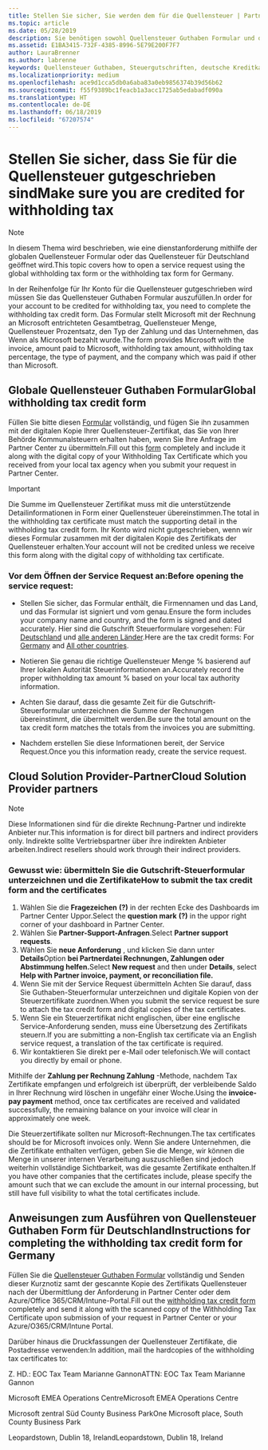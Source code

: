 ```yaml
---
title: Stellen Sie sicher, Sie werden dem für die Quellensteuer | Partner Center
ms.topic: article
ms.date: 05/28/2019
description: Sie benötigen sowohl Quellensteuer Guthaben Formular und das Zertifikat Quellensteuer, um eine Serviceanfrage zu öffnen.
ms.assetid: E1BA3415-732F-4385-8996-5E79E200F7F7
author: LauraBrenner
ms.author: labrenne
keywords: Quellensteuer Guthaben, Steuergutschriften, deutsche Kreditkarte-Steuerformular unterzeichnen, Formular Steuer geltend
ms.localizationpriority: medium
ms.openlocfilehash: ace9d1cca5db0a6aba83a0eb9856374b39d56b62
ms.sourcegitcommit: f55f9389bc1feacb1a3acc1725ab5edabadf090a
ms.translationtype: HT
ms.contentlocale: de-DE
ms.lasthandoff: 06/18/2019
ms.locfileid: "67207574"
---
```

# <a name="make-sure-you-are-credited-for-withholding-tax"></a><span data-ttu-id="fce40-104">Stellen Sie sicher, dass Sie für die Quellensteuer gutgeschrieben sind</span><span class="sxs-lookup"><span data-stu-id="fce40-104">Make sure you are credited for withholding tax</span></span>

>[!Note]
><span data-ttu-id="fce40-105">In diesem Thema wird beschrieben, wie eine dienstanforderung mithilfe der globalen Quellensteuer Formular oder das Quellensteuer für Deutschland geöffnet wird.</span><span class="sxs-lookup"><span data-stu-id="fce40-105">This topic covers how to open a service request using the global withholding tax form or the withholding tax form for Germany.</span></span>

<span data-ttu-id="fce40-106">In der Reihenfolge für Ihr Konto für die Quellensteuer gutgeschrieben wird müssen Sie das Quellensteuer Guthaben Formular auszufüllen.</span><span class="sxs-lookup"><span data-stu-id="fce40-106">In order for your account to be credited for withholding tax, you need to complete the withholding tax credit form.</span></span> <span data-ttu-id="fce40-107">Das Formular stellt Microsoft mit der Rechnung an Microsoft entrichteten Gesamtbetrag, Quellensteuer Menge, Quellensteuer Prozentsatz, den Typ der Zahlung und das Unternehmen, das Wenn als Microsoft bezahlt wurde.</span><span class="sxs-lookup"><span data-stu-id="fce40-107">The form provides Microsoft with the invoice, amount paid to Microsoft, withholding tax amount, withholding tax percentage, the type of payment, and the company which was paid if other than Microsoft.</span></span>  

## <a name="global-withholding-tax-credit-form"></a><span data-ttu-id="fce40-108">Globale Quellensteuer Guthaben Formular</span><span class="sxs-lookup"><span data-stu-id="fce40-108">Global withholding tax credit form</span></span>

<span data-ttu-id="fce40-109">Füllen Sie bitte diesen [Formular](https://query.prod.cms.rt.microsoft.com/cms/api/am/binary/RE30311) vollständig, und fügen Sie ihn zusammen mit der digitalen Kopie Ihrer Quellensteuer-Zertifikat, das Sie von Ihrer Behörde Kommunalsteuern erhalten haben, wenn Sie Ihre Anfrage im Partner Center zu übermitteln.</span><span class="sxs-lookup"><span data-stu-id="fce40-109">Fill out this [form](https://query.prod.cms.rt.microsoft.com/cms/api/am/binary/RE30311) completely and include it along with the digital copy of your Withholding Tax Certificate which you received from your local tax agency when you submit your request in Partner Center.</span></span>
>[!IMPORTANT]
><span data-ttu-id="fce40-110">Die Summe im Quellensteuer Zertifikat muss mit die unterstützende Detailinformationen in Form einer Quellensteuer übereinstimmen.</span><span class="sxs-lookup"><span data-stu-id="fce40-110">The total in the withholding tax certificate must match the supporting detail in the withholding tax credit form.</span></span> <span data-ttu-id="fce40-111">Ihr Konto wird nicht gutgeschrieben, wenn wir dieses Formular zusammen mit der digitalen Kopie des Zertifikats der Quellensteuer erhalten.</span><span class="sxs-lookup"><span data-stu-id="fce40-111">Your account will not be credited unless we receive this form along with the digital copy of withholding tax certificate.</span></span>

### <a name="before-opening-the-service-request"></a><span data-ttu-id="fce40-112">Vor dem Öffnen der Service Request an:</span><span class="sxs-lookup"><span data-stu-id="fce40-112">Before opening the service request:</span></span>

- <span data-ttu-id="fce40-113">Stellen Sie sicher, das Formular enthält, die Firmennamen und das Land, und das Formular ist signiert und vom genau.</span><span class="sxs-lookup"><span data-stu-id="fce40-113">Ensure the form includes your company name and country, and the form is signed and dated accurately.</span></span> <span data-ttu-id="fce40-114">Hier sind die Gutschrift Steuerformulare vorgesehen: Für [Deutschland](https://query.prod.cms.rt.microsoft.com/cms/api/am/binary/RE305Lo) und [alle anderen Länder](https://query.prod.cms.rt.microsoft.com/cms/api/am/binary/RE30311).</span><span class="sxs-lookup"><span data-stu-id="fce40-114">Here are the tax credit forms: For [Germany](https://query.prod.cms.rt.microsoft.com/cms/api/am/binary/RE305Lo) and [All other countries](https://query.prod.cms.rt.microsoft.com/cms/api/am/binary/RE30311).</span></span>

- <span data-ttu-id="fce40-115">Notieren Sie genau die richtige Quellensteuer Menge % basierend auf Ihrer lokalen Autorität Steuerinformationen an.</span><span class="sxs-lookup"><span data-stu-id="fce40-115">Accurately record the proper withholding tax amount % based on your local tax authority information.</span></span>

- <span data-ttu-id="fce40-116">Achten Sie darauf, dass die gesamte Zeit für die Gutschrift-Steuerformular unterzeichnen die Summe der Rechnungen übereinstimmt, die übermittelt werden.</span><span class="sxs-lookup"><span data-stu-id="fce40-116">Be sure the total amount on the tax credit form matches the totals from the invoices you are submitting.</span></span> 

- <span data-ttu-id="fce40-117">Nachdem erstellen Sie diese Informationen bereit, der Service Request.</span><span class="sxs-lookup"><span data-stu-id="fce40-117">Once you this information ready, create the service request.</span></span>

## <a name="cloud-solution-provider-partners"></a><span data-ttu-id="fce40-118">Cloud Solution Provider-Partner</span><span class="sxs-lookup"><span data-stu-id="fce40-118">Cloud Solution Provider partners</span></span>

>[!Note]
><span data-ttu-id="fce40-119">Diese Informationen sind für die direkte Rechnung-Partner und indirekte Anbieter nur.</span><span class="sxs-lookup"><span data-stu-id="fce40-119">This information is for direct bill partners and indirect providers only.</span></span> <span data-ttu-id="fce40-120">Indirekte sollte Vertriebspartner über ihre indirekten Anbieter arbeiten.</span><span class="sxs-lookup"><span data-stu-id="fce40-120">Indirect resellers should work through their indirect providers.</span></span>

### <a name="how-to-submit-the-tax-credit-form-and-the-certificates"></a><span data-ttu-id="fce40-121">Gewusst wie: übermitteln Sie die Gutschrift-Steuerformular unterzeichnen und die Zertifikate</span><span class="sxs-lookup"><span data-stu-id="fce40-121">How to submit the tax credit form and the certificates</span></span>

1. <span data-ttu-id="fce40-122">Wählen Sie die **Fragezeichen** **(?)**  in der rechten Ecke des Dashboards im Partner Center Uppor.</span><span class="sxs-lookup"><span data-stu-id="fce40-122">Select the **question mark** **(?)** in the uppor right corner of your dashboard in Partner Center.</span></span>
2. <span data-ttu-id="fce40-123">Wählen Sie **Partner-Support-Anfragen**.</span><span class="sxs-lookup"><span data-stu-id="fce40-123">Select **Partner support requests**.</span></span>
3. <span data-ttu-id="fce40-124">Wählen Sie **neue Anforderung** , und klicken Sie dann unter **Details**Option **bei Partnerdatei Rechnungen, Zahlungen oder Abstimmung helfen.**</span><span class="sxs-lookup"><span data-stu-id="fce40-124">Select **New request** and then under **Details**, select **Help with Partner invoice, payment, or reconciliation file.**</span></span>
4. <span data-ttu-id="fce40-125">Wenn Sie mit der Service Request übermitteln Achten Sie darauf, dass Sie Guthaben-Steuerformular unterzeichnen und digitale Kopien von der Steuerzertifikate zuordnen.</span><span class="sxs-lookup"><span data-stu-id="fce40-125">When you submit the service request be sure to attach the tax credit form and digital copies of the tax certificates.</span></span>
5. <span data-ttu-id="fce40-126">Wenn Sie ein Steuerzertifikat nicht englischen, über eine englische Service-Anforderung senden, muss eine Übersetzung des Zertifikats steuern.</span><span class="sxs-lookup"><span data-stu-id="fce40-126">If you are submitting a non-English tax certificate via an English service request, a translation of the tax certificate is required.</span></span>
6. <span data-ttu-id="fce40-127">Wir kontaktieren Sie direkt per e-Mail oder telefonisch.</span><span class="sxs-lookup"><span data-stu-id="fce40-127">We will contact you directly by email or phone.</span></span>

<span data-ttu-id="fce40-128">Mithilfe der **Zahlung per Rechnung Zahlung** -Methode, nachdem Tax Zertifikate empfangen und erfolgreich ist überprüft, der verbleibende Saldo in Ihrer Rechnung wird löschen in ungefähr einer Woche.</span><span class="sxs-lookup"><span data-stu-id="fce40-128">Using the **invoice-pay payment** method, once tax certificates are received and validated successfully, the remaining balance on your invoice will clear in approximately one week.</span></span> 

<span data-ttu-id="fce40-129">Die Steuerzertifikate sollten nur Microsoft-Rechnungen.</span><span class="sxs-lookup"><span data-stu-id="fce40-129">The tax certificates should be for Microsoft invoices only.</span></span> <span data-ttu-id="fce40-130">Wenn Sie andere Unternehmen, die die Zertifikate enthalten verfügen, geben Sie die Menge, wir können die Menge in unserer internen Verarbeitung auszuschließen sind jedoch weiterhin vollständige Sichtbarkeit, was die gesamte Zertifikate enthalten.</span><span class="sxs-lookup"><span data-stu-id="fce40-130">If you have other companies that the certificates include, please specify the amount such that we can exclude the amount in our internal processing, but still have full visibility to what the total certificates include.</span></span> 

## <a name="instructions-for-completing-the-withholding-tax-credit-form-for-germany"></a><span data-ttu-id="fce40-131">Anweisungen zum Ausführen von Quellensteuer Guthaben Form für Deutschland</span><span class="sxs-lookup"><span data-stu-id="fce40-131">Instructions for completing the withholding tax credit form for Germany</span></span>

<span data-ttu-id="fce40-132">Füllen Sie die [Quellensteuer Guthaben Formular](https://query.prod.cms.rt.microsoft.com/cms/api/am/binary/RE305Lo) vollständig und Senden dieser Kurznotiz samt der gescannte Kopie des Zertifikats Quellensteuer nach der Übermittlung der Anforderung in Partner Center oder dem Azure/Office 365/CRM/Intune-Portal.</span><span class="sxs-lookup"><span data-stu-id="fce40-132">Fill out the [withholding tax credit form](https://query.prod.cms.rt.microsoft.com/cms/api/am/binary/RE305Lo)  completely and send it along with the scanned copy of the Withholding Tax Certificate upon submission of your request in Partner Center or your Azure/O365/CRM/Intune Portal.</span></span> 

<span data-ttu-id="fce40-133">Darüber hinaus die Druckfassungen der Quellensteuer Zertifikate, die Postadresse verwenden:</span><span class="sxs-lookup"><span data-stu-id="fce40-133">In addition, mail the hardcopies of the withholding tax certificates to:</span></span>

<span data-ttu-id="fce40-134">Z. HD.: EOC Tax Team Marianne Gannon</span><span class="sxs-lookup"><span data-stu-id="fce40-134">ATTN: EOC Tax Team Marianne Gannon</span></span>

<span data-ttu-id="fce40-135">Microsoft EMEA Operations Centre</span><span class="sxs-lookup"><span data-stu-id="fce40-135">Microsoft EMEA Operations Centre</span></span>

<span data-ttu-id="fce40-136">Microsoft zentral Süd County Business Park</span><span class="sxs-lookup"><span data-stu-id="fce40-136">One Microsoft place, South County Business Park</span></span>

<span data-ttu-id="fce40-137">Leopardstown, Dublin 18, Ireland</span><span class="sxs-lookup"><span data-stu-id="fce40-137">Leopardstown, Dublin 18, Ireland</span></span>

